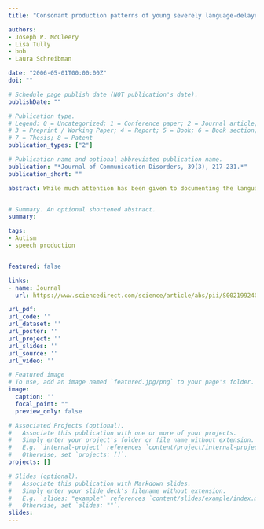 ```yaml
---
title: "Consonant production patterns of young severely language-delayed children with autism"

authors:
- Joseph P. McCleery
- Lisa Tully
- bob
- Laura Schreibman

date: "2006-05-01T00:00:00Z"
doi: ""

# Schedule page publish date (NOT publication's date).
publishDate: ""

# Publication type.
# Legend: 0 = Uncategorized; 1 = Conference paper; 2 = Journal article;
# 3 = Preprint / Working Paper; 4 = Report; 5 = Book; 6 = Book section;
# 7 = Thesis; 8 = Patent
publication_types: ["2"]

# Publication name and optional abbreviated publication name.
publication: "*Journal of Communication Disorders, 39(3), 217-231.*"
publication_short: ""

abstract: While much attention has been given to documenting the language skills of verbal children with autism, the basic speech sound development patterns of severely language-impaired children with autism are unknown. Previous research has shown that certain consonants are generally produced earlier in development than other consonants, both in typically developing children and in children with language-learning impairments. While several large studies indicate that children with autism who have strong verbal skills have intact phonological development, there is some evidence that children with autism who are more severely language impaired may have abnormal phonological production. This study documents the speech sound development of non-verbal and minimally verbal children with autism. Prompts were administered for each individual speech sound while spontaneous and imitated sounds were recorded and scored. Results indicate that children with autism show the same general speech sound production patterns as typically developing and language-learning impaired children.


# Summary. An optional shortened abstract.
summary:

tags:
- Autism
- speech production


featured: false

links:
- name: Journal
  url: https://www.sciencedirect.com/science/article/abs/pii/S0021992406000037?via%3Dihub

url_pdf:
url_code: ''
url_dataset: ''
url_poster: ''
url_project: ''
url_slides: ''
url_source: ''
url_video: ''

# Featured image
# To use, add an image named `featured.jpg/png` to your page's folder. 
image:
  caption: ''
  focal_point: ""
  preview_only: false

# Associated Projects (optional).
#   Associate this publication with one or more of your projects.
#   Simply enter your project's folder or file name without extension.
#   E.g. `internal-project` references `content/project/internal-project/index.md`.
#   Otherwise, set `projects: []`.
projects: []

# Slides (optional).
#   Associate this publication with Markdown slides.
#   Simply enter your slide deck's filename without extension.
#   E.g. `slides: "example"` references `content/slides/example/index.md`.
#   Otherwise, set `slides: ""`.
slides:
---
```


